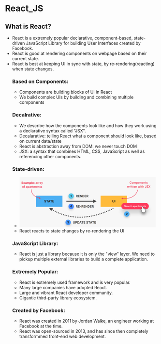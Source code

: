 # React_JS
## What is React?
- React is a extremely popular declarative, component-based, state-driven JavaScript Library for building User Interfaces created by Facebook.
- React is good at rendering components on webpage based on their current state.
- React is best at keeping UI in sync with state, by re-rendering(reacting) when state changes.
    ### Based on Components:
    - Components are building blocks of UI in React
    - We build complex UIs by building and combining multiple components
    ### Decalrative:
    - We describe how the components look like and how they work using a declarative syntax called "JSX".
    - Decalarative: telling React what a component should look like, based on current data/state
    - React is abstraction away from DOM: we never touch DOM
    - JSX: a syntax that combines HTML, CSS, JavaScript as well as referencing other components.
    ### State-driven:
    - [<img src="image.png" width="450"/>](image.png)
    - React reacts to state changes by re-rendering the UI
    ### JavaScript Library:
    - React is just a library because it is only the "view" layer. We need to pickup multiple external libraries to build a complete application.
    ### Extremely Popular:
    - React is extremely used framework and is very popular.
    - Many large companies have adopted React.
    - Large and vibrant React developer community.
    - Gigantic third-party library ecosystem.
    ### Created by Facebook:
    - React was created in 2011 by Jordan Walke, an engineer working at Facebook at the time.
    - React was open-sourced in 2013, and has since then completely transformmed front-end web development.

